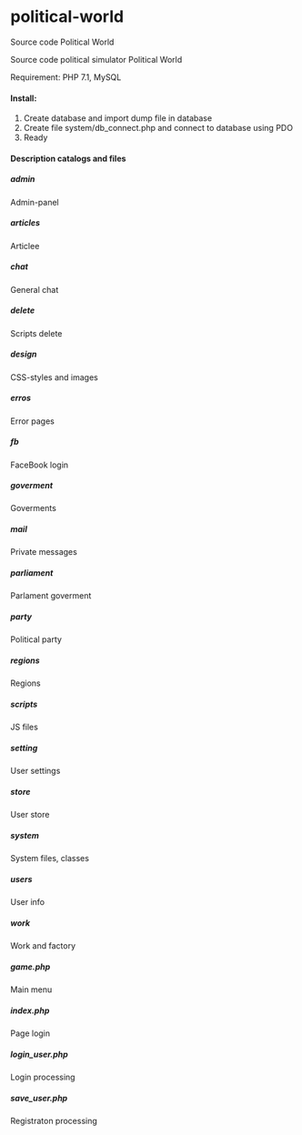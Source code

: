 # political-world
Source code Political World

Source code political simulator Political World

Requirement: PHP 7.1, MySQL

<h4>Install: </h4>

1) Create database and import dump file in database
2) Create file system/db_connect.php and connect to database using PDO
3) Ready

<h4>Description catalogs and files</h4>

<h5>admin</h5> 
Admin-panel

<h5>articles</h5>
Articlee

<h5>chat</h5>
General chat

<h5>delete</h5>
Scripts delete 

<h5>design</h5>
CSS-styles and images

<h5>erros</h5>
Error pages

<h5>fb</h5>
FaceBook login

<h5>goverment</h5>
Goverments

<h5>mail</h5>
Private messages 

<h5>parliament</h5>
Parlament goverment

<h5>party</h5>
Political party

<h5>regions</h5>
Regions

<h5>scripts</h5>
JS files

<h5>setting</h5>
User settings

<h5>store</h5>
User store

<h5>system</h5> 
System files, classes

<h5>users</h5>
User info

<h5>work</h5>
Work and factory

<h5>game.php</h5>
Main menu

<h5>index.php</h5>
Page login

<h5>login_user.php</h5>
Login processing

<h5>save_user.php</h5>
Registraton processing
